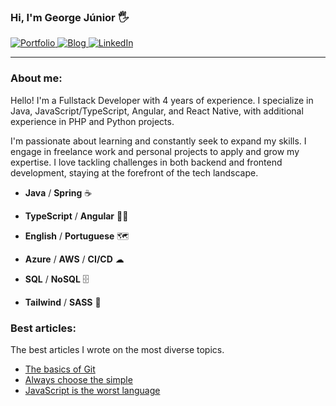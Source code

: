 ### Hi, I'm George Júnior 🖐️

<div>
    <a href="https://georgejrdev.vercel.app/" target="_blank">
        <img src="https://img.shields.io/badge/Portfolio-0DBD8B?style=for-the-badge&logoColor=white" alt="Portfolio">
    </a>
    <a href="https://georgejrdev.vercel.app/blog" target="_blank">
        <img src="https://img.shields.io/badge/Blog-FF2222?style=for-the-badge&logo=blogger&logoColor=white" alt="Blog">
    </a>
    <a href="https://www.linkedin.com/in/george-j%C3%BAnior-b26776268" target="_blank">
        <img src="https://img.shields.io/badge/LinkedIn-0077B5?style=for-the-badge&logo=linkedin&logoColor=white" alt="LinkedIn">
    </a>
</div>

<hr>

### About me:

Hello! I'm a Fullstack Developer with 4 years of experience. I specialize in Java, JavaScript/TypeScript, Angular, and React Native, with additional experience in PHP and Python projects.

I'm passionate about learning and constantly seek to expand my skills. I engage in freelance work and personal projects to apply and grow my expertise. I love tackling challenges in both backend and frontend development, staying at the forefront of the tech landscape.

- **Java** / **Spring** ☕

- **TypeScript** / **Angular** 👨‍💻

- **English** / **Portuguese** 🗺

- **Azure** / **AWS** / **CI/CD** ☁

- **SQL** / **NoSQL** 🗄

- **Tailwind** / **SASS** 🎉

### Best articles:

The best articles I wrote on the most diverse topics.

- [The basics of Git](https://georgejrdev.vercel.app/en/post/5)
- [Always choose the simple](https://georgejrdev.vercel.app/en/post/2)
- [JavaScript is the worst language](https://georgejrdev.vercel.app/en/post/6)